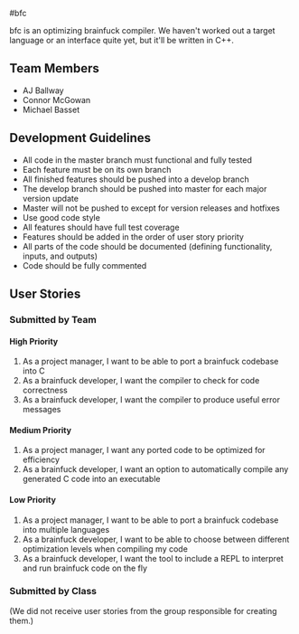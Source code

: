 #bfc

bfc is an optimizing brainfuck compiler. We haven't worked out a target
language or an interface quite yet, but it'll be written in C++.

## Team Members
- AJ Ballway
- Connor McGowan
- Michael Basset

## Development Guidelines
- All code in the master branch must functional and fully tested
- Each feature must be on its own branch
- All finished features should be pushed into a develop branch
- The develop branch should be pushed into master for each major version update
- Master will not be pushed to except for version releases and hotfixes
- Use good code style
- All features should have full test coverage
- Features should be added in the order of user story priority
- All parts of the code should be documented (defining functionality, inputs, and outputs)
- Code should be fully commented

## User Stories

### Submitted by Team

#### High Priority
1. As a project manager, I want to be able to port a brainfuck codebase into C
2. As a brainfuck developer, I want the compiler to check for code correctness
3. As a brainfuck developer, I want the compiler to produce useful error messages

#### Medium Priority
1. As a project manager, I want any ported code to be optimized for efficiency
2. As a brainfuck developer, I want an option to automatically compile any generated C code into an executable

#### Low Priority
1. As a project manager, I want to be able to port a brainfuck codebase into multiple languages
2. As a brainfuck developer, I want to be able to choose between different optimization levels when compiling my code
3. As a brainfuck developer, I want the tool to include a REPL to interpret and run brainfuck code on the fly

### Submitted by Class
(We did not receive user stories from the group responsible for creating them.)
